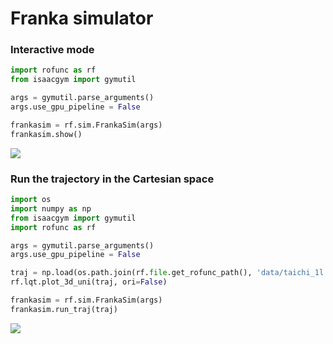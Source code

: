 # Franka simulator

### Interactive mode 
```python
import rofunc as rf
from isaacgym import gymutil

args = gymutil.parse_arguments()
args.use_gpu_pipeline = False

frankasim = rf.sim.FrankaSim(args)
frankasim.show()
```

![](../img/Videos/franka_interative.gif)

### Run the trajectory in the Cartesian space

```python
import os
import numpy as np
from isaacgym import gymutil
import rofunc as rf

args = gymutil.parse_arguments()
args.use_gpu_pipeline = False

traj = np.load(os.path.join(rf.file.get_rofunc_path(), 'data/taichi_1l.npy'))
rf.lqt.plot_3d_uni(traj, ori=False)

frankasim = rf.sim.FrankaSim(args)
frankasim.run_traj(traj)
```

![](../img/Videos/FrankaTaichi.gif)